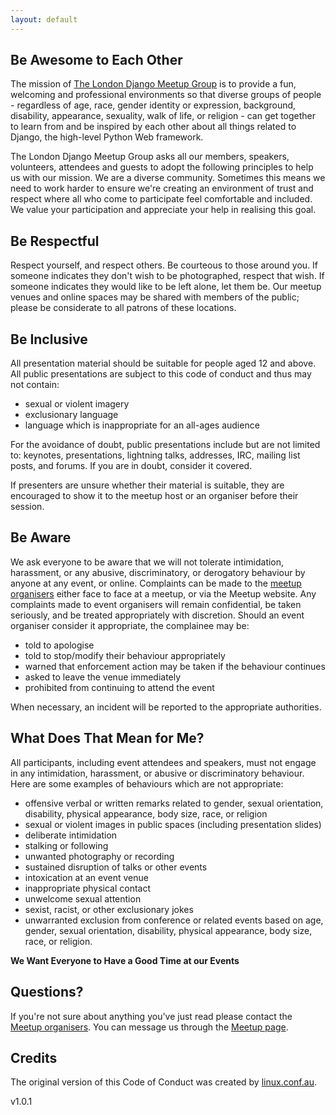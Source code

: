 ```yaml
---
layout: default
---
```


## Be Awesome to Each Other

The mission of [The London Django Meetup Group](http://www.djangolondon.com/)
is to provide a fun, welcoming and professional environments so that diverse
groups of people - regardless of age, race, gender identity or expression,
background, disability, appearance, sexuality, walk of life, or religion - can
get together to learn from and be inspired by each other about all things
related to Django, the high-level Python Web framework.

The London Django Meetup Group asks all our members, speakers, volunteers,
attendees and guests to adopt the following principles to help us with our
mission. We are a diverse community. Sometimes this means we need to work
harder to ensure we're creating an environment of trust and respect where all
who come to participate feel comfortable and included. We value your
participation and appreciate your help in realising this goal.

## Be Respectful

Respect yourself, and respect others. Be courteous to those around you. If
someone indicates they don't wish to be photographed, respect that wish. If
someone indicates they would like to be left alone, let them be. Our meetup
venues and online spaces may be shared with members of the public; please be
considerate to all patrons of these locations.

## Be Inclusive

All presentation material should be suitable for people aged 12 and above. All
public presentations are subject to this code of conduct and thus may not
contain:

- sexual or violent imagery
- exclusionary language
- language which is inappropriate for an all-ages audience

For the avoidance of doubt, public presentations include but are not limited
to: keynotes, presentations, lightning talks, addresses, IRC, mailing list posts,
and forums. If you are in doubt, consider it covered.

If presenters are unsure whether their material is suitable, they are
encouraged to show it to the meetup host or an organiser before their
session.

## Be Aware

We ask everyone to be aware that we will not tolerate intimidation, harassment,
or any abusive, discriminatory, or derogatory behaviour by anyone at any event,
or online. Complaints can be made to the [meetup
organisers](http://www.meetup.com/djangolondon/members/?op=leaders)
either face to face at a meetup, or via the Meetup website. Any complaints
made to event organisers will remain confidential, be taken seriously, and
be treated appropriately with discretion. Should an event organiser consider
it appropriate, the complainee may be:

- told to apologise
- told to stop/modify their behaviour appropriately
- warned that enforcement action may be taken if the behaviour continues
- asked to leave the venue immediately
- prohibited from continuing to attend the event

When necessary, an incident will be reported to the appropriate authorities.

## What Does That Mean for Me?

All participants, including event attendees and speakers, must not engage in any
intimidation, harassment, or abusive or discriminatory behaviour. Here are some
examples of behaviours which are not appropriate:

- offensive verbal or written remarks related to gender, sexual orientation,
  disability, physical appearance, body size, race, or religion
- sexual or violent images in public spaces (including presentation slides)
- deliberate intimidation
- stalking or following
- unwanted photography or recording
- sustained disruption of talks or other events
- intoxication at an event venue
- inappropriate physical contact
- unwelcome sexual attention
- sexist, racist, or other exclusionary jokes
- unwarranted exclusion from conference or related events based on age, gender,
  sexual orientation, disability, physical appearance, body size, race, or
  religion.

**We Want Everyone to Have a Good Time at our Events**

## Questions?

If you're not sure about anything you've just read please contact the
[Meetup
organisers](http://www.meetup.com/djangolondon/members/?op=leaders).
You can message us through the [Meetup
page](http://www.meetup.com/djangolondon/).

## Credits

The original version of this Code of Conduct was created by
[linux.conf.au](http://lcabythebay.org.au/code-of-conduct/).

v1.0.1
